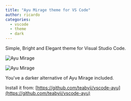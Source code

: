 ```yaml
---
title: "Ayu Mirage theme for VS Code"
author: ricardo
categories:
  - vscode
  - theme
  - dark
---
```


Simple, Bright and Elegant theme for Visual Studio Code.

![Ayu Mirage](/2017-11-22-ayu-mirage-for-vscode/ayu-2.png)

![Ayu Mirage](/2017-11-22-ayu-mirage-for-vscode/ayu-1.png)

You've a darker alternative of Ayu Mirage included.

Install it from: [https://github.com/teabyii/vscode-ayu](https://github.com/teabyii/vscode-ayu)